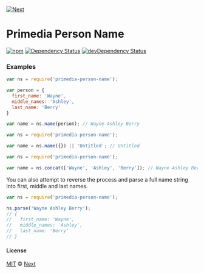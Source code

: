 [![Next](http://www.wearenext.co.za/assets/images/logos/logo-next-dark-57x22.png)](http://www.wearenext.co.za)

# Primedia Person Name

[![npm](https://img.shields.io/npm/v/@primedia/person-name.svg?style=flat)](https://www.npmjs.com/package/primedia-person-name)
[![Dependency Status](https://david-dm.org/primediabroadcasting/primedia-person-name/status.svg?style=flat)](https://david-dm.org/primediabroadcasting/primedia-person-name#info=dependencies)
[![devDependency Status](https://david-dm.org/primediabroadcasting/primedia-person-name/dev-status.svg?style=flat)](https://david-dm.org/primediabroadcasting/primedia-person-name#info=devDependencies)

### Examples

```js
var ns = require('primedia-person-name');

var person = {
  first_name: 'Wayne',
  middle_names: 'Ashley',
  last_name: 'Berry'
}

var name = ns.name(person); // Wayne Ashley Berry
```

```js
var ns = require('primedia-person-name');

var name = ns.name({}) || 'Untitled'; // Untitled
```

```js
var ns = require('primedia-person-name');

var name = ns.concat(['Wayne', 'Ashley', 'Berry']); // Wayne Ashley Berry
```

You can also attempt to reverse the process and parse a full name string into
first, middle and last names.

```js
var ns = require('primedia-person-name');

ns.parse('Wayne Ashley Berry');
// {
//   first_name: 'Wayne',
//   middle_names: 'Ashley',
//   last_name: 'Berry'
// }
```

#### License

[MIT](http://opensource.org/licenses/MIT) © [Next](http://www.wearenext.co.za)
